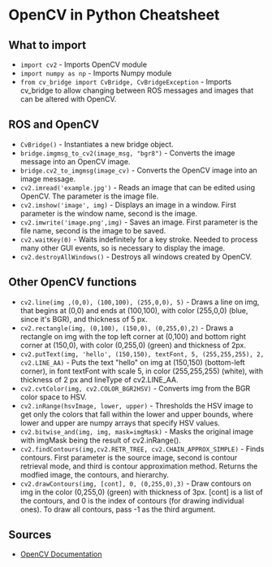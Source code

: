# OpenCV in Python Cheatsheet

## What to import
* `import cv2` - Imports OpenCV module
* `import numpy as np` - Imports Numpy module
* `from cv_bridge import CvBridge, CvBridgeException` - Imports cv_bridge to allow changing between ROS messages and images that can be altered with OpenCV.

## ROS and OpenCV
* `CvBridge()` - Instantiates a new bridge object.
* `bridge.imgmsg_to_cv2(image_msg, "bgr8")` - Converts the image message into an OpenCV image.
* `bridge.cv2_to_imgmsg(image_cv)` - Converts the OpenCV image into an image message.
* `cv2.imread('example.jpg')` - Reads an image that can be edited using OpenCV. The parameter is the image file.
* `cv2.imshow('image', img)` - Displays an image in a window. First parameter is the window name, second is the image.
* `cv2.imwrite('image.png',img)` - Saves an image. First parameter is the file name, second is the image to be saved.
* `cv2.waitKey(0)` - Waits indefinitely for a key stroke. Needed to process many other GUI events, so is necessary to display the image.
* `cv2.destroyAllWindows()` - Destroys all windows created by OpenCV.

## Other OpenCV functions
* `cv2.line(img ,(0,0), (100,100), (255,0,0), 5)` - Draws a line on img, that begins at (0,0) and ends at (100,100), with color (255,0,0) (blue, since it's BGR), and thickness of 5 px.
* `cv2.rectangle(img, (0,100), (150,0), (0,255,0),2)` - Draws a rectangle on img with the top left corner at (0,100) and bottom right corner at (150,0), with color (0,255,0) (green) and thickness of 2px.
* `cv2.putText(img, 'hello', (150,150), textFont, 5, (255,255,255), 2, cv2.LINE_AA)` - Puts the text "hello" on img at (150,150) (bottom-left corner), in font textFont with scale 5, in color (255,255,255) (white), with thickness of 2 px and lineType of cv2.LINE_AA.
* `cv2.cvtColor(img, cv2.COLOR_BGR2HSV)` - Converts img from the BGR color space to HSV.
* `cv2.inRange(hsvImage, lower, upper)` - Thresholds the HSV image to get only the colors that fall within the lower and upper bounds, where lower and upper are numpy arrays that specify HSV values.
* `cv2.bitwise_and(img, img, mask=imgMask)` - Masks the original image with imgMask being the result of cv2.inRange().
* `cv2.findContours(img,cv2.RETR_TREE, cv2.CHAIN_APPROX_SIMPLE)` - Finds contours. First parameter is the source image, second is contour retrieval mode, and third is contour approximation method. Returns the modfied image, the contours, and hierarchy.
* `cv2.drawContours(img, [cont], 0, (0,255,0),3)` - Draw contours on img in the color (0,255,0) (green) with thickness of 3px. [cont] is a list of the contours, and 0 is the index of contours (for drawing individual ones). To draw all contours, pass -1 as the third argument.

## Sources
* [OpenCV Documentation](https://docs.opencv.org/3.4.1/)
